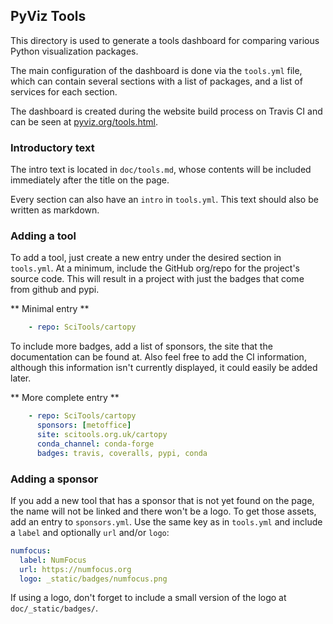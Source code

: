 ## PyViz Tools

This directory is used to generate a tools dashboard for comparing various Python visualization packages.

The main configuration of the dashboard is done via the ``tools.yml`` file, which can contain several sections with a list of packages, and a list of services for each section.

The dashboard is created during the website build process on Travis CI and can be seen at [pyviz.org/tools.html](http://pyviz.org/tools.html).


### Introductory text

The intro text is located in `doc/tools.md`, whose contents will be included immediately after the title on the page.

Every section can also have an `intro` in `tools.yml`. This text should also be written as markdown.

### Adding a tool

To add a tool, just create a new entry under the desired section in ``tools.yml``. At a minimum, include the GitHub org/repo for the project's source code. This will result in a project with just the badges that come from github and pypi.

** Minimal entry **

```yaml
    - repo: SciTools/cartopy
```

To include more badges, add a list of sponsors, the site that the documentation can be found at. Also feel free to add the CI information, although this information isn't currently displayed, it could easily be added later.

** More complete entry **

```yaml
    - repo: SciTools/cartopy
      sponsors: [metoffice]
      site: scitools.org.uk/cartopy
      conda_channel: conda-forge
      badges: travis, coveralls, pypi, conda
```

### Adding a sponsor

If you add a new tool that has a sponsor that is not yet found on the page, the name will not be linked and there won't be a logo. To get those assets, add an entry to ``sponsors.yml``. Use the same key as in ``tools.yml`` and include a `label` and optionally `url` and/or `logo`:

```yaml
numfocus:
  label: NumFocus
  url: https://numfocus.org
  logo: _static/badges/numfocus.png
```

If using a logo, don't forget to include a small version of the logo at `doc/_static/badges/`.

